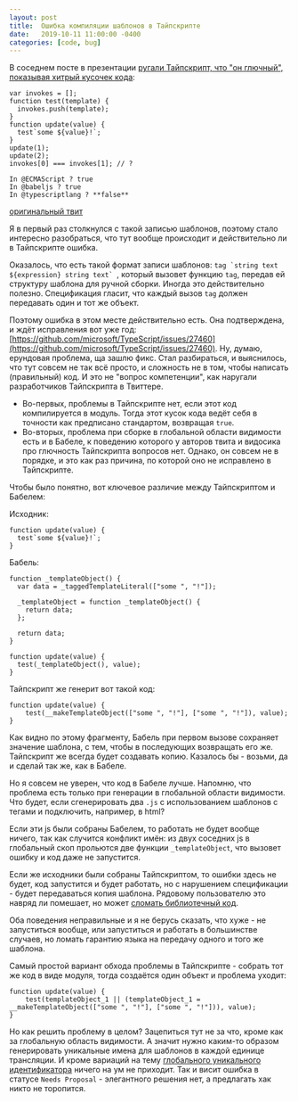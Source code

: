 ```yaml
---
layout: post
title:  Ошибка компиляции шаблонов в Тайпскрипте
date:   2019-10-11 11:00:00 -0400
categories: [code, bug]
---
```


В соседнем посте в презентации [ругали Тайпскрипт, что "он глючный", показывая хитрый кусочек кода](https://youtu.be/6WfUDHlhO8s?t=1003):
```
var invokes = [];
function test(template) {
  invokes.push(template); 
}
function update(value) {
  test`some ${value}!`;
}
update(1);
update(2);
invokes[0] === invokes[1]; // ?

In @ECMAScript ? true
In @babeljs ? true
In @typescriptlang ? **false**
```
[оригинальный твит](https://twitter.com/webreflection/status/1038115439539363840)

Я в первый раз столкнулся с такой записью шаблонов, поэтому стало интересно разобраться, что тут вообще происходит и действительно ли в Тайпскрипте ошибка.

Оказалось, что есть такой формат записи шаблонов: ``tag `string text ${expression} string text` ``, который вызовет функцию `tag`, передав ей структуру шаблона для ручной сборки. Иногда это действительно полезно. Спецификация гласит, что каждый вызов `tag` должен передавать один и тот же объект.

Поэтому ошибка в этом месте действительно есть. Она подтверждена, и ждёт исправления вот уже год: [https://github.com/microsoft/TypeScript/issues/27460](https://github.com/microsoft/TypeScript/issues/27460). Ну, думаю, ерундовая проблема, ща зашлю фикс. Стал разбираться, и выяснилось, что тут совсем не так всё просто, и сложность не в том, чтобы написать (правильный) код. И это не "вопрос компетенции", как наругали разработчиков Тайпскрипта в Твиттере.

- Во-первых, проблемы в Тайпскрипте нет, если этот код компилируется в модуль. Тогда этот кусок кода ведёт себя в точности как предписано стандартом, возвращая `true`.
- Во-вторых, проблема при сборке в глобальной области видимости есть и в Бабеле, к поведению которого у авторов твита и видосика про глючность Тайпскрипта вопросов нет. Однако, он совсем не в порядке, и это как раз причина, по которой оно не исправлено в Тайпскрипте.

Чтобы было понятно, вот ключевое различие между Тайпскриптом и Бабелем:

Исходник:
```
function update(value) {
  test`some ${value}!`;
}
```

Бабель:
```
function _templateObject() {
  var data = _taggedTemplateLiteral(["some ", "!"]);

  _templateObject = function _templateObject() {
    return data;
  };

  return data;
}

function update(value) {
  test(_templateObject(), value);
}
```

Тайпскрипт же генерит вот такой код:
```
function update(value) {
    test(__makeTemplateObject(["some ", "!"], ["some ", "!"]), value);
}
```

Как видно по этому фрагменту, Бабель при первом вызове сохраняет значение шаблона, с тем, чтобы в последующих возвращать его же. Тайпскрипт же всегда будет создавать копию. Казалось бы - возьми, да и сделай так же, как в Бабеле.

Но я совсем не уверен, что код в Бабеле лучше. Напомню, что проблема есть только при генерации в глобальной области видимости. Что будет, если сгенерировать два `.js` с использованием шаблонов с тегами и подключить, например, в html?

Если эти js были собраны Бабелем, то работать не будет вообще ничего, так как случится конфликт имён: из двух соседних js в глобальный скоп прольются две функции `_templateObject`, что вызовет ошибку и код даже не запустится.

Если же исходники были собраны Тайпскриптом, то ошибки здесь не будет, код запустится и будет работать, но с нарушением спецификации - будет передаваться копия шаблона. Рядовому пользователю это навряд ли помешает, но может [сломать библиотечный код](https://github.com/WebReflection/hyperHTML/issues/270).

Оба поведения неправильные и я не берусь сказать, что хуже - не запуститься вообще, или запуститься и работать в большинстве случаев, но ломать гарантию языка на передачу одного и того же шаблона.

Самый простой вариант обхода проблемы в Тайпскрипте - собрать тот же код в виде модуля, тогда создаётся один объект и проблема уходит:
```
function update(value) {
    test(templateObject_1 || (templateObject_1 = __makeTemplateObject(["some ", "!"], ["some ", "!"])), value);
}
```

Но как решить проблему в целом? Зацепиться тут не за что, кроме как за глобальную область видимости. А значит нужно каким-то образом генерировать уникальные имена для шаблонов в каждой единице трансляции. И кроме вариаций на тему [глобального уникального идентификатора](https://en.wikipedia.org/wiki/Universally_unique_identifier) ничего на ум не приходит. Так и висит ошибка в статусе `Needs Proposal` - элегантного решения нет, а предлагать хак никто не торопится.

